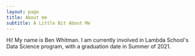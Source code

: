```yaml
---
layout: page
title: About me
subtitle: A Little Bit About Me
---
```


Hi! My name is Ben Whitman. I am currently involved in Lambda School's Data Science program, with a graduation date in Summer of 2021.
